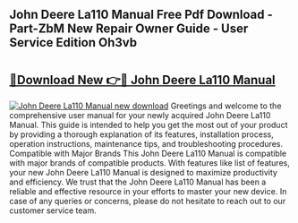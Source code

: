## John Deere La110 Manual Free Pdf Download - Part-ZbM New Repair Owner Guide - User Service Edition Oh3vb

# <h2><a href="http://bc90243.oget.top/?id=John+Deere+La110+Manual">🔗Download New 👉🔴 John Deere La110 Manual</a></h2>

[![John Deere La110 Manual new download](https://i.imgur.com/5g1atiW.png)](http://bc90243.oget.top/?id=John+Deere+La110+Manual)
Greetings and welcome to the comprehensive user manual for your newly acquired John Deere La110 Manual. This guide is intended to help you get the most out of your product by providing a thorough explanation of its features, installation process, operation instructions, maintenance tips, and troubleshooting procedures. Compatible with Major Brands This John Deere La110 Manual is compatible with major brands of compatible products. With features like list of features, your new John Deere La110 Manual is designed to maximize productivity and efficiency. We trust that the John Deere La110 Manual has been a reliable and effective resource in your efforts to master your new device. In case of any queries or concerns, please do not hesitate to reach out to our customer service team.
